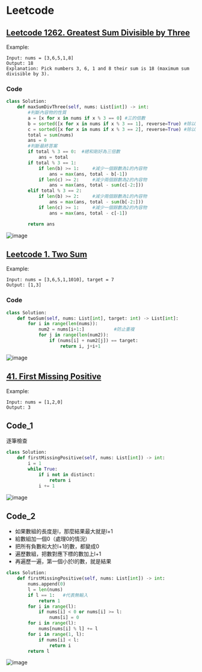 # Leetcode

## [Leetcode 1262. Greatest Sum Divisible by Three](https://leetcode.com/problems/greatest-sum-divisible-by-three/)
Example:
```
Input: nums = [3,6,5,1,8]
Output: 18
Explanation: Pick numbers 3, 6, 1 and 8 their sum is 18 (maximum sum divisible by 3).
```
### Code
```python
class Solution:
    def maxSumDivThree(self, nums: List[int]) -> int:
        #判斷內容物的性質
        a = [x for x in nums if x % 3 == 0] #三的倍數
        b = sorted([x for x in nums if x % 3 == 1], reverse=True) #除以三餘一，並反向排序
        c = sorted([x for x in nums if x % 3 == 2], reverse=True) #除以三餘二，並反向排序
        total = sum(nums)
        ans = 0
        #判斷最終答案
        if total % 3 == 0:  #總和剛好為三倍數
            ans = total
        if total % 3 == 1:
            if len(b) >= 1:     #減少一個餘數為1的內容物
                ans = max(ans, total - b[-1])
            if len(c) >= 2:     #減少兩個餘數為2的內容物
                ans = max(ans, total - sum(c[-2:]))
        elif total % 3 == 2:    
            if len(b) >= 2:     #減少兩個餘數為1的內容物
                ans = max(ans, total - sum(b[-2:]))
            if len(c) >= 1:     #減少一個餘數為2的內容物
                ans = max(ans, total - c[-1])

        return ans
```
![image](https://user-images.githubusercontent.com/69243911/126322365-9f45516c-a745-4264-b0da-49a3f2903c06.png)


## [Leetcode 1. Two Sum](https://leetcode.com/problems/two-sum/)

Example:
```
Input: nums = [3,6,5,1,1010], target = 7
Output: [1,3]
```
### Code
```python
class Solution:
    def twoSum(self, nums: List[int], target: int) -> List[int]:
        for i in range(len(nums)):
            num2 = nums[i+1:]           #防止重複 
            for j in range(len(num2)):
                if (nums[i] + num2[j]) == target:
                    return i, j+i+1
```
![image](https://user-images.githubusercontent.com/69243911/126322610-cf6d57e0-daba-450c-922f-a64740554438.png)

## [41. First Missing Positive](https://leetcode.com/problems/first-missing-positive/)
Example:
```
Input: nums = [1,2,0]
Output: 3
```
## Code_1
逐筆檢查 
```python
class Solution:
    def firstMissingPositive(self, nums: List[int]) -> int:
        i = 1
        while True:
            if i not in distinct:
                return i
            i += 1
```
![image](https://user-images.githubusercontent.com/69243911/127019290-4c3dc49d-cea8-4f67-97c1-58e035c7ff2a.png)

## Code_2
* 如果數組的長度是l，那麼結果最大就是l+1
* 給數組加一個0（處理0的情況）
* 把所有負數和大於l+1的數，都變成0
* 遍歷數組，把數對應下標的數加上l+1
* 再遍歷一遍，第一個小於l的數，就是結果

```python
class Solution:
    def firstMissingPositive(self, nums: List[int]) -> int:
        nums.append(0)
        l = len(nums)
        if l == 1:   #代表無輸入
            return 1
        for i in range(l):
            if nums[i] < 0 or nums[i] >= l:
                nums[i] = 0
        for i in range(l):
            nums[nums[i] % l] += l
        for i in range(1, l):
            if nums[i] < l:
                return i
        return l
```
![image](https://user-images.githubusercontent.com/69243911/127019341-cde7cdc6-555c-4e62-a449-1e47d7e1dc5f.png)


